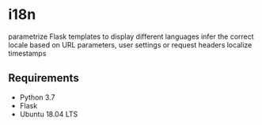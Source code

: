 
 # i18n

 parametrize Flask templates to display different languages
 infer the correct locale based on URL parameters, user settings or request headers
 localize timestamps

## Requirements

- Python 3.7
- Flask
- Ubuntu 18.04 LTS

